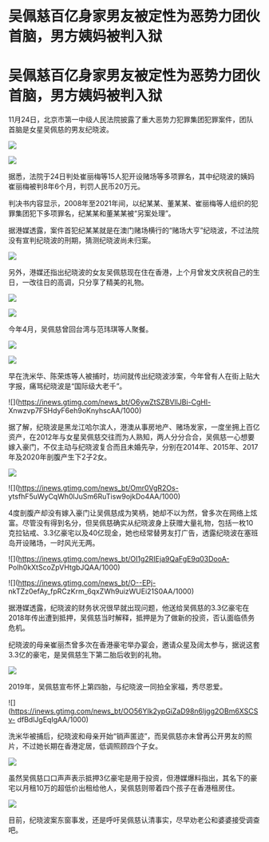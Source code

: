 # 吴佩慈百亿身家男友被定性为恶势力团伙首脑，男方姨妈被判入狱

# 吴佩慈百亿身家男友被定性为恶势力团伙首脑，男方姨妈被判入狱

11月24日，北京市第一中级人民法院披露了重大恶势力犯罪集团犯罪案件，团队首脑是女星吴佩慈的男友纪晓波。

![](https://inews.gtimg.com/news_bt/OF3RldO0Xmnnezlw7Hp9MuIOmI32XLjyleLqX1RZHxgbAAA/1000)

![](https://inews.gtimg.com/news_bt/O1q1T5WBoAVd65Uff0o1mOtZbsylYBusdVK2_yOJ0XbiYAA/1000)

据悉，法院于24日判处崔丽梅等15人犯开设赌场等多项罪名，其中纪晓波的姨妈崔丽梅被判8年6个月，判罚人民币20万元。

判决书内容显示，2008年至2021年间，以纪某某、董某某、崔丽梅等人组织的犯罪集团犯下多项罪名，纪某某和董某某被“另案处理”。

据港媒透露，案件首犯纪某某就是在澳门赌场横行的“赌场大亨”纪晓波，不过法院没有宣判纪晓波的刑期，猜测纪晓波尚未归案。

![](https://inews.gtimg.com/news_bt/OzMvMnO3NW0G0sU117C1klcg95sI6LVOenMMI6PrwDmMkAA/1000)

另外，港媒还指出纪晓波的女友吴佩慈现在住在香港，上个月曾发文庆祝自己的生日，一改往日的高调，只分享了精美的礼物。

![](https://inews.gtimg.com/news_bt/OHDjKNV7U_WDKqvhDUltsrvi6ekENy4RQ1Wuf1MYZIzSQAA/1000)

![](https://inews.gtimg.com/news_bt/OHjaSWvYnzfK7nfO82aUfNcj0MTRw9K2Zmq4vtXrbIe3MAA/1000)

今年4月，吴佩慈曾回台湾与范玮琪等人聚餐。

![](https://inews.gtimg.com/news_bt/OdsACMZWS6Dm7OMJJw9KTuXl4GXd_FKTZgR6T9hiEaplUAA/1000)

![](https://inews.gtimg.com/news_bt/O7WdvHA04bRpXhzI2izBcvrGLW4XnaGTU1xneQ5bg2NgsAA/1000)

早在洗米华、陈荣炼等人被捕时，坊间就传出纪晓波涉案，今年曾有人在街上贴大字报，痛骂纪晓波是“国际级大老千”。

![](https://inews.gtimg.com/news_bt/O6ywZtSZBVllJBi-CgHl-
Xnwzvp7FSHdyF6eh9oKnyhscAA/1000)

据了解，纪晓波是黑龙江哈尔滨人，港澳从事房地产、赌场发家，一度坐拥上百亿资产，在2012年与女星吴佩慈交往而为人熟知，两人分分合合，吴佩慈一心想要嫁入豪门，不仅主动与纪晓波复合而且未婚先孕，分别在2014年、2015年、2017年及2020年剖腹产生下2子2女。

![](https://inews.gtimg.com/news_bt/OQnLA5O1D6iSID5G5j2MeNcftNIRdEZDIr__pqDaPYoKsAA/1000)

![](https://inews.gtimg.com/news_bt/Omr0VgR2Os-
ytsfhF5uWyCqWh0lJuSm6RuTisw9ojkDo4AA/1000)

4度剖腹产却没有嫁入豪门让吴佩慈成为笑柄，她却不以为然，曾多次在网络上炫富。尽管没有得到名分，但吴佩慈确实从纪晓波身上获赠大量礼物，包括一枚10克拉钻戒、3.3亿豪宅以及40亿现金，她也经常替男友打广告，透露纪晓波在塞班岛开设赌场，一时风光无两。

![](https://inews.gtimg.com/news_bt/OI1g2RIEja9QaFgE9q03DooA-
PoIh0kXtScoZpVHtgbJQAA/1000)

![](https://inews.gtimg.com/news_bt/O--EPj-
nkTZz0efAy_fpRCzKrm_6qxZWh9uizWUEi21S0AA/1000)

据港媒透露，纪晓波的财务状况很早就出现问题，他送给吴佩慈的3.3亿豪宅在2018年传出遭到抵押，吴佩慈当时解释，抵押是为了做新的投资，否认面临债务危机。

纪晓波的母亲崔丽杰曾多次在香港豪宅举办宴会，邀请众星及阔太参与，据说这套3.3亿的豪宅，是吴佩慈生下第二胎后收到的礼物。

![](https://inews.gtimg.com/news_bt/ONUuuIktnZjLJp7doQhQ8EKq6ZNGaG_KmHKBAp6VTiwT0AA/1000)

2019年，吴佩慈宣布怀上第四胎，与纪晓波一同拍全家福，秀尽恩爱。

![](https://inews.gtimg.com/news_bt/OO56YIk2ypGiZaD98n6ljgg2OBm6XSCSv-
dfBdlJgEqIgAA/1000)

洗米华被捕后，纪晓波和母亲开始“销声匿迹”，而吴佩慈亦未曾再公开男友的照片，不过她长期在香港定居，低调照顾四个子女。

![](https://inews.gtimg.com/news_bt/OMZQnl8H4bTwTHmLEKr49YMn3TCTZcay1E-MUUdBr0e3IAA/1000)

虽然吴佩慈口口声声表示抵押3亿豪宅是用于投资，但港媒爆料指出，其名下的豪宅以月租10万的超低价出租给他人，吴佩慈则带着四个孩子在香港租房住。

![](https://inews.gtimg.com/news_bt/OcNSHzbt6wW0k8fF9ExhuojDYlFflTZEH0CUVJEqgIfEMAA/1000)

目前，纪晓波案东窗事发，还是呼吁吴佩慈认清事实，尽早劝老公和婆婆接受调查吧。

